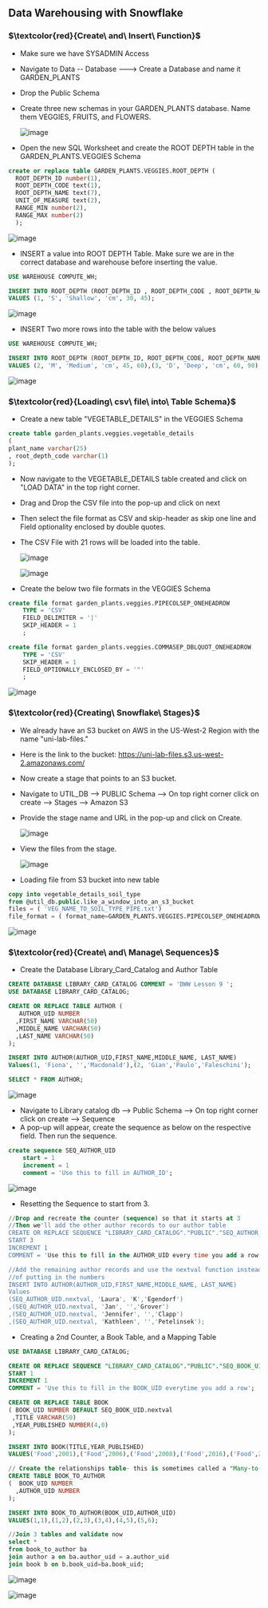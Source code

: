 ## Data Warehousing with Snowflake

### $\textcolor{red}{Create\ and\ Insert\ Function}$

* Make sure we have SYSADMIN Access
* Navigate to Data -- Database ---> Create a Database and name it GARDEN_PLANTS
* Drop the Public Schema
* Create three new schemas in your GARDEN_PLANTS database. Name them VEGGIES, FRUITS, and FLOWERS.

   ![image](https://github.com/swethamurthy25/Snowflake_demos/assets/112581595/2dbdda34-6f52-4da6-b0f8-13223c578626)

* Open the new SQL Worksheet and create the ROOT DEPTH table in the GARDEN_PLANTS.VEGGIES Schema

 ```SQL
create or replace table GARDEN_PLANTS.VEGGIES.ROOT_DEPTH (
   ROOT_DEPTH_ID number(1), 
   ROOT_DEPTH_CODE text(1), 
   ROOT_DEPTH_NAME text(7), 
   UNIT_OF_MEASURE text(2),
   RANGE_MIN number(2),
   RANGE_MAX number(2)
   ); 
```
  ![image](https://github.com/swethamurthy25/Snowflake_demos/assets/112581595/36240572-3838-4aad-8263-fa726b8bc1c1)

* INSERT a value into ROOT DEPTH Table. Make sure we are in the correct database and warehouse before inserting the value.

```SQL
USE WAREHOUSE COMPUTE_WH;

INSERT INTO ROOT_DEPTH (ROOT_DEPTH_ID , ROOT_DEPTH_CODE , ROOT_DEPTH_NAME , UNIT_OF_MEASURE , RANGE_MIN , RANGE_MAX)
VALUES (1, 'S', 'Shallow', 'cm', 30, 45);
```
  ![image](https://github.com/swethamurthy25/Snowflake_demos/assets/112581595/c92bbacd-8740-4c95-87ee-dcc1054f69c0)

* INSERT Two more rows into the table with the below values

```SQL
USE WAREHOUSE COMPUTE_WH;

INSERT INTO ROOT_DEPTH (ROOT_DEPTH_ID, ROOT_DEPTH_CODE, ROOT_DEPTH_NAME, UNIT_OF_MEASURE, RANGE_MIN, RANGE_MAX)
VALUES (2, 'M', 'Medium', 'cm', 45, 60),(3, 'D', 'Deep', 'cm', 60, 90);
```
  ![image](https://github.com/swethamurthy25/Snowflake_demos/assets/112581595/092598d7-cc0a-4f05-97ee-3e201d43eb35)

### $\textcolor{red}{Loading\ csv\ file\ into\ Table Schema\}$

* Create a new table "VEGETABLE_DETAILS" in the VEGGIES Schema
```SQL
create table garden_plants.veggies.vegetable_details
(
plant_name varchar(25)
, root_depth_code varchar(1)    
);
```
* Now navigate to the VEGETABLE_DETAILS table created and click on "LOAD DATA" in the top right corner.
* Drag and Drop the CSV file into the pop-up and click on next
* Then select the file format as CSV and skip-header as skip one line and Field optionality enclosed by double quotes.
* The CSV File with 21 rows will be loaded into the table.

  ![image](https://github.com/swethamurthy25/Snowflake_demos/assets/112581595/30482dc9-e1a4-4ee8-bec2-09483e672cb9)

  ![image](https://github.com/swethamurthy25/Snowflake_demos/assets/112581595/146277de-ffe4-4d31-b129-589ea9fc0311)

* Create the below two file formats in the VEGGIES Schema

```SQL
create file format garden_plants.veggies.PIPECOLSEP_ONEHEADROW 
    TYPE = 'CSV'
    FIELD_DELIMITER = '|' 
    SKIP_HEADER = 1 
    ;

create file format garden_plants.veggies.COMMASEP_DBLQUOT_ONEHEADROW 
    TYPE = 'CSV'
    SKIP_HEADER = 1 
    FIELD_OPTIONALLY_ENCLOSED_BY = '"' 
    ;
```
  ![image](https://github.com/swethamurthy25/Snowflake_demos/assets/112581595/626a2c8b-e6af-435d-a7ac-7279b7cc4984)

### $\textcolor{red}{Creating\ Snowflake\ Stages\}$

* We already have an S3 bucket on AWS in the US-West-2 Region with the name "uni-lab-files."
* Here is the link to the bucket: https://uni-lab-files.s3.us-west-2.amazonaws.com/
* Now create a stage that points to an S3 bucket.
* Navigate to UTIL_DB --> PUBLIC Schema --> On top right corner click on create --> Stages --> Amazon S3
* Provide the stage name and URL in the pop-up and click on Create.

  ![image](https://github.com/swethamurthy25/Snowflake_demos/assets/112581595/43f4822e-54fb-4757-bf9b-31c78d547e96)

* View the files from the stage.

   ![image](https://github.com/swethamurthy25/Snowflake_demos/assets/112581595/10ee5795-c831-49af-b0ff-2415e44cbe66)

* Loading file from S3 bucket into new table

```SQL
copy into vegetable_details_soil_type
from @util_db.public.like_a_window_into_an_s3_bucket
files = ( 'VEG_NAME_TO_SOIL_TYPE_PIPE.txt')
file_format = ( format_name=GARDEN_PLANTS.VEGGIES.PIPECOLSEP_ONEHEADROW );
```
  ![image](https://github.com/swethamurthy25/Snowflake_demos/assets/112581595/1b450fa2-3ecc-4b34-9c50-88c57eb60de1)

### $\textcolor{red}{Create\ and\ Manage\ Sequences\}$

* Create the Database Library_Card_Catalog and Author Table

```SQL
CREATE DATABASE LIBRARY_CARD_CATALOG COMMENT = 'DWW Lesson 9 ';
USE DATABASE LIBRARY_CARD_CATALOG;

CREATE OR REPLACE TABLE AUTHOR (
   AUTHOR_UID NUMBER 
  ,FIRST_NAME VARCHAR(50)
  ,MIDDLE_NAME VARCHAR(50)
  ,LAST_NAME VARCHAR(50)
);

INSERT INTO AUTHOR(AUTHOR_UID,FIRST_NAME,MIDDLE_NAME, LAST_NAME) 
Values(1, 'Fiona', '','Macdonald'),(2, 'Gian','Paulo','Faleschini');

SELECT * FROM AUTHOR;
```
  ![image](https://github.com/swethamurthy25/Snowflake_demos/assets/112581595/be95c131-390e-40c1-a6a3-5a2b1d720447)

* Navigate to Library catalog db --> Public Schema --> On top right corner click on create --> Sequence
* A pop-up will appear, create the sequence as below on the respective field. Then run the sequence.
  
```SQL
create sequence SEQ_AUTHOR_UID
    start = 1
    increment = 1
    comment = 'Use this to fill in AUTHOR_ID';
```

 ![image](https://github.com/swethamurthy25/Snowflake_demos/assets/112581595/b75eee4c-1324-4e1c-9f64-d76fcbe0bab9)

* Resetting the Sequence to start from 3.
```SQL
//Drop and recreate the counter (sequence) so that it starts at 3 
//Then we'll add the other author records to our author table
CREATE OR REPLACE SEQUENCE "LIBRARY_CARD_CATALOG"."PUBLIC"."SEQ_AUTHOR_UID" 
START 3 
INCREMENT 1 
COMMENT = 'Use this to fill in the AUTHOR_UID every time you add a row';

//Add the remaining author records and use the nextval function instead 
//of putting in the numbers
INSERT INTO AUTHOR(AUTHOR_UID,FIRST_NAME,MIDDLE_NAME, LAST_NAME) 
Values
(SEQ_AUTHOR_UID.nextval, 'Laura', 'K','Egendorf')
,(SEQ_AUTHOR_UID.nextval, 'Jan', '','Grover')
,(SEQ_AUTHOR_UID.nextval, 'Jennifer', '','Clapp')
,(SEQ_AUTHOR_UID.nextval, 'Kathleen', '','Petelinsek');
```
* Creating a 2nd Counter, a Book Table, and a Mapping Table
```SQL
USE DATABASE LIBRARY_CARD_CATALOG;

CREATE OR REPLACE SEQUENCE "LIBRARY_CARD_CATALOG"."PUBLIC"."SEQ_BOOK_UID" 
START 1 
INCREMENT 1 
COMMENT = 'Use this to fill in the BOOK_UID everytime you add a row';

CREATE OR REPLACE TABLE BOOK
( BOOK_UID NUMBER DEFAULT SEQ_BOOK_UID.nextval
 ,TITLE VARCHAR(50)
 ,YEAR_PUBLISHED NUMBER(4,0)
);

INSERT INTO BOOK(TITLE,YEAR_PUBLISHED)
VALUES('Food',2001),('Food',2006),('Food',2008),('Food',2016),('Food',2015);

// Create the relationships table- this is sometimes called a "Many-to-Many table"
CREATE TABLE BOOK_TO_AUTHOR
(  BOOK_UID NUMBER
  ,AUTHOR_UID NUMBER
);

INSERT INTO BOOK_TO_AUTHOR(BOOK_UID,AUTHOR_UID)
VALUES(1,1),(1,2),(2,3),(3,4),(4,5),(5,6);

//Join 3 tables and validate now
select * 
from book_to_author ba 
join author a on ba.author_uid = a.author_uid 
join book b on b.book_uid=ba.book_uid; 
```
  ![image](https://github.com/swethamurthy25/Snowflake_demos/assets/112581595/d579b6d1-b5ea-40d2-9091-4d2b2bd4511b)

  ![image](https://github.com/swethamurthy25/Snowflake_demos/assets/112581595/6886b9ce-1ea0-496e-b194-ade81330c8d0)


  
